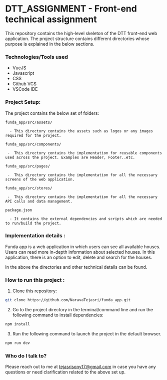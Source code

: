 # DTT_ASSIGNMENT - Front-end technical assignment
This repository contains the high-level skeleton of the DTT front-end web application. The project structure contains different directories whose purpose is explained in the below sections. 

### Technologies/Tools used
* VueJS
* Javascript
* CSS
* Github VCS
* VSCode IDE

### Project Setup:

The project contains the below set of folders:

`funda_app/src/assets/`
      
      - This directory contains the assets such as logos or any images required for the project.
 
 `funda_app/src/components/`
     
     -  This directory contains the implementation for reusable components used across the project. Examples are Header, Footer..etc.
     
  `funda_app/src/pages/`
     
     -  This directory contains the implementation for all the necessary screens of the web application.

  `funda_app/src/stores/`
     
     -  This directory contains the implementation for all the necessary API calls and data management.

`package.json`
      
      - It contains the external dependencies and scripts which are needed to run/build the project.


### Implementation details :
Funda app is a web application in which users can see all available houses. Users can read more in-depth information about selected houses. In this application, there is an option to edit, delete and search for the houses.

In the above the directories and other technical details can be found.

### How to run this project :

1. Clone this repository:
```sh
git clone https://github.com/NaravaTejasri/funda_app.git
```
2. Go to the project directory in the terminal/command line and run the following command to install dependencies:
```sh
npm install
```
3. Run the following command to launch the project in the default browser.
```sh
npm run dev
```

### Who do I talk to? ###
Please reach out to me at tejasrisony17@gmail.com in case you have any questions or need clarification related to the above set up.
